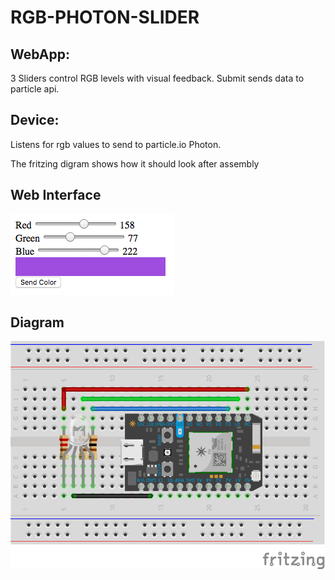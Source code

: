 # RGB-PHOTON-SLIDER

## WebApp:
3 Sliders control RGB levels with visual feedback. Submit sends data to particle api.

## Device:
Listens for rgb values to send to particle.io Photon.

The fritzing digram shows how it should look after assembly

## Web Interface
![Web Interface](./rgb-photon-web-interface.png)

## Diagram
![RGB to Photon](./rgb-photon-diagram.png)

